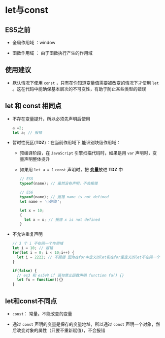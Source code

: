 # let与const

## ES5之前

- 全局作用域 ：window

- 函数作用域 ： 由于函数执行产生的作用域

## 使用建议

- 默认情况下使用 `const` ，只有在你知道变量值需要被改变的情况下才使用 `let` 。这在代码中能确保基本层次的不可变性，有助于防止某些类型的错误

## let 和 const 相同点

- 不存在变量提升，所以必须先声明后使用

    ```js
    a =2;
    let a; // 报错
    ```

- 暂时性死区(**TDZ**)：在当前作用域下,能识别块级作用域：

  - 预编译阶段，在 `JavaScript` 引擎扫描代码时，如果是用 `var` 声明时，变量声明整体提升

  - 如果用 `let a = 1` `const` 声明时，把 **变量**放进 **TDZ** 中

      ```js
      // ES5
      typeof(name); // 虽然没有声明，不会报错
      ```

      ```js
      // ES6
      typeof(name); // 报错 name is not defined
      let name = '小刚刚';

      let x = 10;
      {
        let x = x; // 报错 x is not defined
      }
      ```

- 不允许重复声明

    ```js
    // 3 个 i 不在同一个作用域
    let i = 10; // 报错
    for(let i = 0; i < 10;i++) {
      let i = 2222; // 不报错 因为在for中定义的let和在for里定义的let不在同一个作用域
    }

    if(false) {
      // es3 和 es5内 if 语句禁止函数声明 function fu() {}
      let fu = function(){}
    }
    ```

## let和const不同点

- `const`： 常量，不能改变的变量

- 通过 `const` 声明的变量是保存的变量地址，所以通过 `const` 声明一个对象，然后改变对象的属性（只要不重新赋值），不会报错
